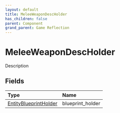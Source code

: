 ```yaml
---
layout: default
title: MeleeWeaponDescHolder
has_children: false
parent: Component
grand_parent: Game Reflection
---
```

# MeleeWeaponDescHolder
Description 

## Fields
| Type | Name |
|:-------------|:--------------|
| [EntityBlueprintHolder](/game-reflection/components/entity_blueprint_holder.md) | blueprint_holder |
